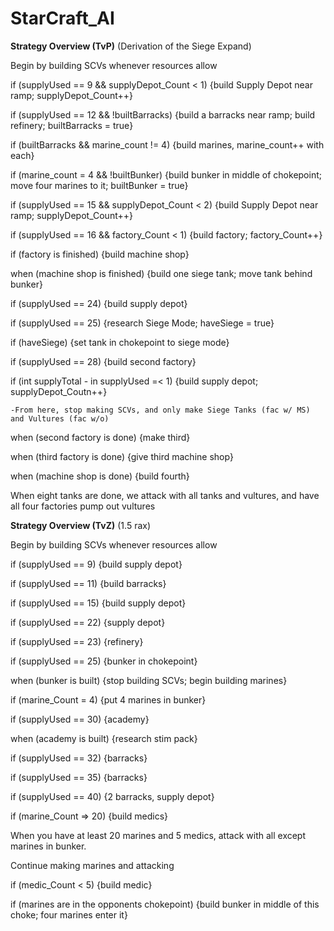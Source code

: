 # StarCraft_AI

**Strategy Overview (TvP)** (Derivation of the Siege Expand)

Begin by building SCVs whenever resources allow

if (supplyUsed == 9 && supplyDepot_Count < 1) {build Supply Depot near ramp; supplyDepot_Count++}
    
if (supplyUsed == 12 && !builtBarracks) {build a barracks near ramp; build refinery; builtBarracks = true}   

if (builtBarracks && marine_count != 4) {build marines, marine_count++ with each}

if (marine_count = 4 && !builtBunker) {build bunker in middle of chokepoint; move four marines to it; builtBunker = true}

if (supplyUsed == 15 && supplyDepot_Count < 2) {build Supply Depot near ramp; supplyDepot_Count++}
    
if (supplyUsed == 16 && factory_Count < 1) {build factory; factory_Count++}
    
if (factory is finished) {build machine shop}

when (machine shop is finished) {build one siege tank; move tank behind bunker}

if (supplyUsed == 24) {build supply depot}

if (supplyUsed == 25) {research Siege Mode; haveSiege = true}

if (haveSiege) {set tank in chokepoint to siege mode}

if (supplyUsed == 28) {build second factory}

if (int supplyTotal - in supplyUsed =< 1) {build supply depot; supplyDepot_Coutn++}

    -From here, stop making SCVs, and only make Siege Tanks (fac w/ MS) and Vultures (fac w/o)

when (second factory is done) {make third}

when (third factory is done) {give third machine shop}

when (machine shop is done) {build fourth}

When eight tanks are done, we attack with all tanks and vultures, and have all four factories pump out vultures



**Strategy Overview (TvZ)** (1.5 rax)

Begin by building SCVs whenever resources allow

if (supplyUsed == 9) {build supply depot}

if (supplyUsed == 11) {build barracks}

if (supplyUsed == 15) {build supply depot}

if (supplyUsed == 22) {supply depot}

if (supplyUsed == 23) {refinery}

if (supplyUsed == 25) {bunker in chokepoint}

when (bunker is built) {stop building SCVs; begin building marines}

if (marine_Count = 4) {put 4 marines in bunker}

if (supplyUsed == 30) {academy}

when (academy is built) {research stim pack}

if (supplyUsed == 32) {barracks}

if (supplyUsed == 35) {barracks}
    
if (supplyUsed == 40) {2 barracks, supply depot}

if (marine_Count => 20) {build medics}

When you have at least 20 marines and 5 medics, attack with all except marines in bunker.

Continue making marines and attacking

if (medic_Count < 5) {build medic}

if (marines are in the opponents chokepoint) {build bunker in middle of this choke; four marines enter it}


